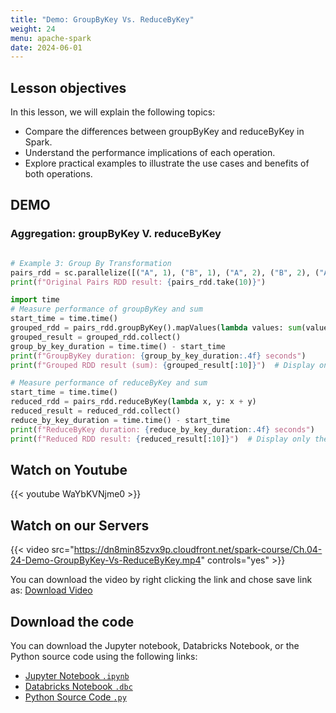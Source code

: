 ```yaml
---
title: "Demo: GroupByKey Vs. ReduceByKey"
weight: 24
menu: apache-spark
date: 2024-06-01
---
```


## Lesson objectives

In this lesson, we will explain the following topics:
- Compare the differences between groupByKey and reduceByKey in Spark.
- Understand the performance implications of each operation.
- Explore practical examples to illustrate the use cases and benefits of both operations.

## DEMO

### Aggregation: groupByKey V. reduceByKey

```python

# Example 3: Group By Transformation
pairs_rdd = sc.parallelize([("A", 1), ("B", 1), ("A", 2), ("B", 2), ("A", 3)] * 5000000)
print(f"Original Pairs RDD result: {pairs_rdd.take(10)}")

```

```python
import time
# Measure performance of groupByKey and sum
start_time = time.time()
grouped_rdd = pairs_rdd.groupByKey().mapValues(lambda values: sum(values))
grouped_result = grouped_rdd.collect()
group_by_key_duration = time.time() - start_time
print(f"GroupByKey duration: {group_by_key_duration:.4f} seconds")
print(f"Grouped RDD result (sum): {grouped_result[:10]}")  # Display only the first 10 results for brevity
```

```python
# Measure performance of reduceByKey and sum
start_time = time.time()
reduced_rdd = pairs_rdd.reduceByKey(lambda x, y: x + y)
reduced_result = reduced_rdd.collect()
reduce_by_key_duration = time.time() - start_time
print(f"ReduceByKey duration: {reduce_by_key_duration:.4f} seconds")
print(f"Reduced RDD result: {reduced_result[:10]}")  # Display only the first 10 results for brevity
```


## Watch on Youtube

{{< youtube WaYbKVNjme0 >}}

## Watch on our Servers

{{< video src="https://dn8min85zvx9p.cloudfront.net/spark-course/Ch.04-24-Demo-GroupByKey-Vs-ReduceByKey.mp4" controls="yes" >}}

You can download the video by right clicking the link and chose save link as: [Download Video](https://dn8min85zvx9p.cloudfront.net/spark-course/Ch.04-24-Demo-GroupByKey-Vs-ReduceByKey.mp4)

## Download the code

You can download the Jupyter notebook, Databricks Notebook, or the Python source code using the following links:

- [Jupyter Notebook `.ipynb`](https://dn8min85zvx9p.cloudfront.net/spark-course/Code/24-GroupByKey-Vs-ReduceByKey/24-GroupByKey-Vs-ReduceByKey.ipynb)
- [Databricks Notebook `.dbc`](https://dn8min85zvx9p.cloudfront.net/spark-course/Code/24-GroupByKey-Vs-ReduceByKey/24-GroupByKey-Vs-ReduceByKey.dbc)
- [Python Source Code `.py`](https://dn8min85zvx9p.cloudfront.net/spark-course/Code/24-GroupByKey-Vs-ReduceByKey/24-GroupByKey-Vs-ReduceByKey.py)
